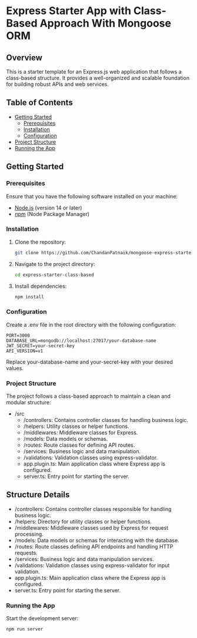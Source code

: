# Express Starter App with Class-Based Approach With Mongoose ORM

## Overview

This is a starter template for an Express.js web application that follows a class-based structure. It provides a well-organized and scalable foundation for building robust APIs and web services.

## Table of Contents

- [Getting Started](#getting-started)
  - [Prerequisites](#prerequisites)
  - [Installation](#installation)
  - [Configuration](#configuration)
- [Project Structure](#project-structure)
- [Running the App](#running-the-app)

## Getting Started

### Prerequisites

Ensure that you have the following software installed on your machine:

- [Node.js](https://nodejs.org/) (version 14 or later)
- [npm](https://www.npmjs.com/) (Node Package Manager)

### Installation

1. Clone the repository:

   ```bash
   git clone https://github.com/ChandanPatnaik/mongoose-express-starter.git
   ```

2. Navigate to the project directory:

   ```bash
   cd express-starter-class-based
   ```

3. Install dependencies:

   ```bash
   npm install
   ```

### Configuration

Create a .env file in the root directory with the following configuration:

    PORT=3000
    DATABASE_URL=mongodb://localhost:27017/your-database-name
    JWT_SECRET=your-secret-key
    API_VERSION=v1

Replace your-database-name and your-secret-key with your desired values.

### Project Structure

The project follows a class-based approach to maintain a clean and modular structure:

- /src
  - /controllers: Contains controller classes for handling business logic.
  - /helpers: Utility classes or helper functions.
  - /middlewares: Middleware classes for Express.
  - /models: Data models or schemas.
  - /routes: Route classes for defining API routes.
  - /services: Business logic and data manipulation.
  - /validations: Validation classes using express-validator.
  - app.plugin.ts: Main application class where Express app is configured.
  - server.ts: Entry point for starting the server.

## Structure Details

- /controllers: Contains controller classes responsible for handling business logic.
- /helpers: Directory for utility classes or helper functions.
- /middlewares: Middleware classes used by Express for request processing.
- /models: Data models or schemas for interacting with the database.
- /routes: Route classes defining API endpoints and handling HTTP requests.
- /services: Business logic and data manipulation services.
- /validations: Validation classes using express-validator for input validation.
- app.plugin.ts: Main application class where the Express app is configured.
- server.ts: Entry point for starting the server.

### Running the App

Start the development server:

```bash
npm run server
```
